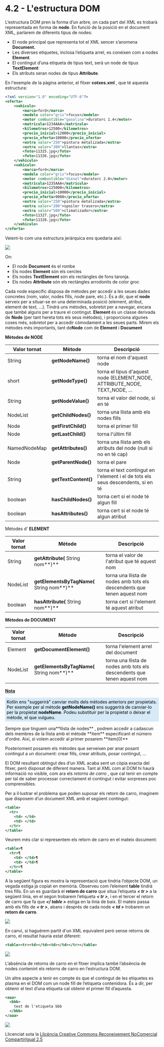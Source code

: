 # 4.2 - L'estructura DOM

L’estructura DOM pren la forma d’un arbre, on cada part del XML es trobarà
representada en forma de **node**. En funció de la posició en el document XML,
parlarem de diferents tipus de nodes:

  * El node principal que representa tot el XML sencer s’anomena **Document.**
  * Les diverses etiquetes, inclosa l’etiqueta arrel, es coneixen com a nodes **Element**.
  * El contingut d’una etiqueta de tipus text, serà un node de tipus **TextElement**
  * Els atributs seran nodes de tipus **Attribute**.

En l'exemple de la pàgina anterior, el fitxer **cotxes.xml** , que té aquesta
estructura:
```xml
<?xml version="1.0" encoding="UTF-8"?>
<oferta>
    <vehiculo>
        <marca>ford</marca>
        <modelo color="gris">focus</modelo>
        <motor combustible="gasolina">duratorc 1.4</motor>
        <matricula>1234AAA</matricula>
        <kilometros>12500</kilometros>
        <precio_inicial>12000</precio_inicial>
        <precio_oferta>10000</precio_oferta>
        <extra valor="250">pintura metalizada</extra>
        <extra valor="300">llantas</extra>
        <foto>11325.jpg</foto>
        <foto>11326.jpg</foto>
    </vehiculo>
    <vehiculo>
        <marca>ford</marca>
        <modelo color="gris">focus</modelo>
        <motor combustible="diesel">duratorc 2.0</motor>
        <matricula>1235AAA</matricula>
        <kilometros>125000</kilometros>
        <precio_inicial>10000</precio_inicial>
        <precio_oferta>9000</precio_oferta>
        <extra valor="250">pintura metalizada</extra>
        <extra valor="200">spoiler trasero</extra>
        <extra valor="500">climatizador</extra>
        <foto>11327.jpg</foto>
        <foto>11328.jpg</foto>
    </vehiculo>
</oferta>
```

Veient-lo com una estructura jeràrquica ens quedaria així:

![](T3_4_2_1.jpg)

On:

  * El node **Document** és el rombe
  * Els nodes **Element** són els cercles
  * Els nodes **TextElement** són els rectàngles de fons taronja.
  * Els nodes **Attribute** són els rectàngles arrodonits de color groc

Cada node específic disposa de mètodes per accedir a les seues dades concretes
(nom, valor, nodes fills, node pare, etc.). És a dir, que el **node** serveix
per a situar-se en una determinada posició (element, atribut, element de text,
...). Tindrà uns mètodes, sobretot per a navegar, encara que també alguns per
a traure el contingut. **Element** és un classe derivada de **Node** (per tant
hereta tots els seus mètodes), i proporciona algunes coses més, sobretot per a
accedir còmodament a les seues parts. Mirem els mètodes més importants, tant
de**Node** com de **Element** i **Document**

**Mètodes de NODE**

Valor tornat | Mètode | Descripció  
---|---|---  
String | **getNodeName()** | torna el nom d'aquest node  
short | **getNodeType()** | torna el tipus d'aquest node (ELEMENT_NODE, ATTRIBUTE_NODE, TEXT_NODE, ...  
String | **getNodeValue()** | torna el valor del node, si en té  
NodeList | **getChildNodes()** | torna una llista amb els nodes fills  
Node | **getFirstChild()** | torna el primer fill  
Node | **getLastChild()** | torna l'últim fill  
NamedNodeMap | **getAttributes()** | torna una llista amb els atributs del node (null si no en té cap)  
Node | **getParentNode()** | torna el pare  
String | **getTextContent()** | torna el text contingut en l'element i el de tots els seus descendents, si en té  
boolean | **hasChildNodes()** | torna cert si el node té algun fill  
boolean | **hasAttributes()** | torna cert si el node té algun atribut  
  
Mètodes d' **ELEMENT**

Valor tornat | Mètode | Descripció  
---|---|---  
String | **getAttribute(** String nom**)** | torna el valor de l'atribut que té aquest nom  
NodeList | **getElementsByTagName(** String nom**)** | torna una llista de nodes amb tots els descendents que tenen aquest nom  
boolean | **hasAttribute(** String nom**)** | torna cert si l'element té aquest atribut  
  
**Mètodes de DOCUMENT**

Valor tornat | Mètode | Descripció  
---|---|---  
Element | **getDocumentElement()** | torna l'element arrel del document  
NodeList | **getElementsByTagName(** String nom**)** | torna una llista de nodes amb tots els descendents que tenen aquest nom  
  
<u>**Nota**</u>
<div style="background-color: #d6eaf8; color: black; padding: 5px;">
Kotlin ens "suggerirà" canviar molts dels mètodes anteriors per propietats.
Per exemple per al mètode <b>getNodeName()</b> ens suggerirà de canviar-lo per la
propietat <b>nodeName</b>. Podeu substituir per la propietat o deixar el mètode,
el que vulgueu.
</div>
<p></p>
Sempre que tinguem una**llista de nodes** , podrem accedir a cadascun dels
membres de la llista amb el mètode **item** especificant el número d'ordre.
Així, si volem accedir al primer posarem **item(0)**

Posterioment posarem els mètodes que serveixen per anar posant contingut a un
document: crear fills, crear atributs, posar contingut, ...

El DOM resultant obtingut des d’un XML acaba sent un còpia exacta del fitxer,
però disposat de diferent manera. Tant al XML com al DOM hi haurà informació
no visible, com ara els _retorns de carro_ , que cal tenir en compte per tal
de saber processar correctament el contingut i evitar sorpreses poc
comprensibles.

Per a il·lustrar el problema que poden suposar els retorn de carro, imaginem
que disposem d’un document XML amb el següent contingut:
```xml
<table>
  <tr>
    <td> </td>
    <td> </td>
  </tr>
</table>
```
Veurem més clar si representem els retorn de carro en el mateix document:
```xml
<table>¶
  <tr>¶
    <td> </td>¶
    <td> </td>¶
  </tr>¶
</table>
```

A la següent figura es mostra la representació que tindria l’objecte DOM, un
vegada estiga ja copiat en memòria. Observeu com l’element **table** tindrà
tres fills. En un es guardarà el **retorn de carro** que situa l’etiqueta 
**_< tr >_** a la següent línia, en el segon trobarem l’etiqueta **_< tr >_**, i en
el tercer el retorn de carro que fa que **_</ table >_** estiga en la línia de
baix. El mateix passa amb els fills de **_< tr >_**, abans i després de cada
node **_< td >_** trobarem un **retorn de carro**.

  
![](T3_4_2_1.png)

En canvi, si haguérem partit d'un XML equivalent però sense retorns de carro,
el resultat hauria estat diferent:
```xml
<table><tr><td></td><td></td></tr></table>
```
![](T3_4_2_2.png)

L’absència de retorns de carro en el fitxer implica també l’absència de nodes
contenint els retorns de carro en l’estructura DOM.

Un altre aspecte a tenir en compte és que el contingut de les etiquetes es
plasma en el DOM com un node fill de l’etiqueta contenidora. És a dir, per
obtenir el text d’una etiqueta cal obtenir el primer fill d’aquesta.
```xml
<aaa>
  <bbb>
    text de l'etiqueta bbb
  </bbb>
</aaa>
```
![](T3_4_2_3.png)


Llicenciat sota la  [Llicència Creative Commons Reconeixement NoComercial
CompartirIgual 2.5](http://creativecommons.org/licenses/by-nc-sa/2.5/)

